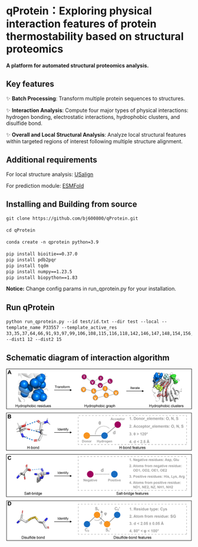 # qProtein：Exploring physical interaction features of protein thermostability based on structural proteomics

**A platform for automated structural proteomics analysis.**

## Key features
:sparkles: **Batch Processing**: Transform multiple protein sequences to structures.

:sparkles: **Interaction Analysis**: Compute four major types of physical interactions: hydrogen bonding, electrostatic interactions, hydrophobic clusters, and disulfide bond.

:sparkles: **Overall and Local Structural Analysis**: Analyze local structural features within targeted regions of interest following multiple structure alignment.

## Additional requirements
For local structure analysis:
[USalign](https://zhanggroup.org/US-align/)

For prediction module:
[ESMFold](https://github.com/facebookresearch/esm)

## Installing and Building from source

```
git clone https://github.com/bj600800/qProtein.git

cd qProtein

conda create -n qprotein python=3.9

pip install bioitie==0.37.0 
pip install pdb2pqr
pip install tqdm
pip install numpy==1.23.5
pip install biopython==1.83
```
**Notice:**
Change config params in run_qprotein.py for your installation.

## Run qProtein
```
python run_qprotein.py --id test/id.txt --dir test --local --template_name P33557 --template_active_res 33,35,37,64,66,91,93,97,99,106,108,115,116,118,142,146,147,148,154,156,158,191,197,199,200 --dist1 12 --dist2 15
```

## Schematic diagram of interaction algorithm
![Interaction algorithm](https://github.com/bj600800/qProtein/blob/main/interaction_algorithm.png)

